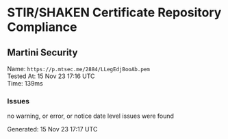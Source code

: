 # STIR/SHAKEN Certificate Repository Compliance

## Martini Security

Name: `https://p.mtsec.me/2884/LLegEdjBooAb.pem`\
Tested At: 15 Nov 23 17:16 UTC\
Time: 139ms

### Issues

no warning, or error, or notice date level issues were found

Generated: 15 Nov 23 17:17 UTC